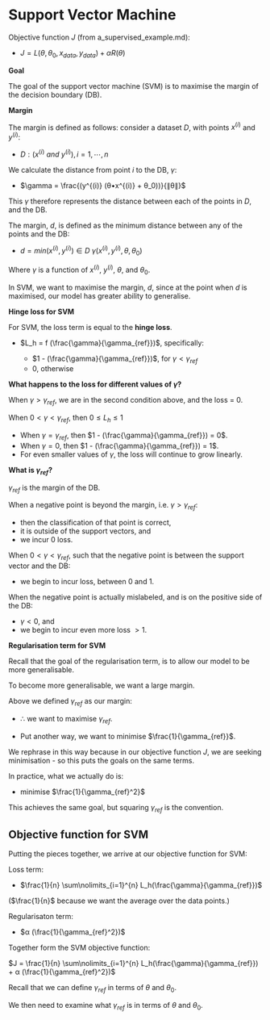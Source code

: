 # Support Vector Machine

Objective function $J$ (from a_supervised_example.md):

- $J = L(θ, θ_0, x_{data}, y_{data}) + αR(θ)$

**Goal**

The goal of the support vector machine (SVM) is to maximise the margin of the decision boundary (DB).

**Margin**

The margin is defined as follows: consider a dataset $D$, with points $x^{(i)}$ and $y^{(i)}$:

- $D: { (x^{(i)}~ and ~y^{(i)}) }, i=1,⋯,n$

We calculate the distance from point $i$ to the DB, $\gamma$:

- $\gamma = \frac{(y^{(i)} (θ•x^{(i)} + θ_0))}{∥θ∥}$

This $\gamma$ therefore represents the distance between each of the points in $D$, and the DB.

The margin, $d$, is defined as the minimum distance between any of the points and the DB:

- $d = min(x^{(i)}, y^{(i)}) ∈ D~\gamma(x^{(i)},y^{(i)},θ,θ_0)$

Where $\gamma$ is a function of $x^{(i)}$, $y^{(i)}$, $θ$, and $θ_0$.

In SVM, we want to maximise the margin, $d$, since at the point when $d$ is maximised, our model has greater ability to generalise.

**Hinge loss for SVM**

For SVM, the loss term is equal to the **hinge loss**.

- $L_h = f (\frac{\gamma}{\gamma_{ref}})$, specifically:

  - $1 - (\frac{\gamma}{\gamma_{ref}})$, for $\gamma < \gamma_{ref}$
  - $0$, otherwise

**What happens to the loss for different values of $\gamma$?**

When $\gamma > \gamma_{ref}$, we are in the second condition above, and the loss = $0$.

When $0 < \gamma < \gamma_{ref}$, then $0 \leq L_h \leq 1$

- When $\gamma = \gamma_{ref}$, then $1 - (\frac{\gamma}{\gamma_{ref}}) = 0$.
- When $\gamma = 0$, then $1 - (\frac{\gamma}{\gamma_{ref}}) = 1$.
- For even smaller values of $\gamma$, the loss will continue to grow linearly.

**What is $\gamma_{ref}$?**

$\gamma_{ref}$ is the margin of the DB.

When a negative point is beyond the margin, i.e. $\gamma > \gamma_{ref}$:

- then the classification of that point is correct,
- it is outside of the support vectors, and
- we incur 0 loss.

When $0 < \gamma < \gamma_{ref}$, such that the negative point is between the support vector and the DB:

- we begin to incur loss, between 0 and 1.

When the negative point is actually mislabeled, and is on the positive side of the DB:

- $\gamma < 0$, and
- we begin to incur even more loss $> 1$.

**Regularisation term for SVM**

Recall that the goal of the regularisation term, is to allow our model to be more generalisable.

To become more generalisable, we want a large margin.

Above we defined $\gamma_{ref}$ as our margin:

- ∴ we want to maximise $\gamma_{ref}$.

- Put another way, we want to minimise $\frac{1}{\gamma_{ref}}$.

We rephrase in this way because in our objective function $J$, we are seeking minimisation - so this puts the goals on the same terms.

In practice, what we actually do is:

- minimise $\frac{1}{\gamma_{ref}^2}$

This achieves the same goal, but squaring $\gamma_{ref}$ is the convention.

## Objective function for SVM

Putting the pieces together, we arrive at our objective function for SVM:

Loss term:

- $\frac{1}{n} \sum\nolimits_{i=1}^{n} L_h(\frac{\gamma}{\gamma_{ref}})$

($\frac{1}{n}$ because we want the average over the data points.)

Regularisaton term:

- $α (\frac{1}{\gamma_{ref}^2})$

Together form the SVM objective function:

$J = \frac{1}{n} \sum\nolimits_{i=1}^{n} L_h(\frac{\gamma}{\gamma_{ref}}) + α (\frac{1}{\gamma_{ref}^2})$

Recall that we can define $\gamma_{ref}$ in terms of $θ$ and $θ_0$.

We then need to examine what $\gamma_{ref}$ is in terms of $θ$ and $θ_0$.
